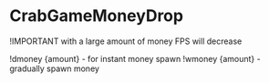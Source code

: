 # CrabGameMoneyDrop
!IMPORTANT with a large amount of money FPS will decrease

!dmoney {amount} - for instant money spawn
!wmoney {amount} - gradually spawn money
